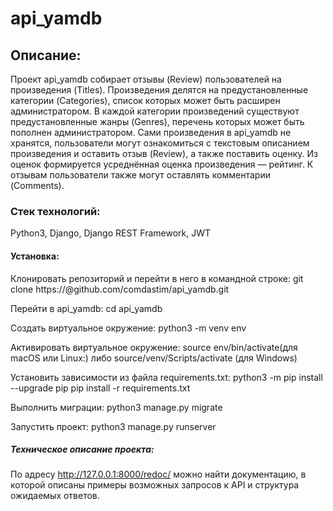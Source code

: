 # api_yamdb

## Описание:
Проект api_yamdb собирает отзывы (Review) пользователей на произведения (Titles). Произведения делятся на предустановленные категории (Categories), список которых может быть расширен администратором.
В каждой категории произведений существуют предустановленные жанры (Genres), перечень которых может быть пополнен администратором.
Сами произведения в api_yamdb не хранятся, пользователи могут ознакомиться с текстовым описанием произведения и оставить отзыв (Review), а также  поставить оценку. Из оценок формируется усреднённая оценка произведения — рейтинг.
К отзывам пользователи также могут оставлять комментарии (Comments). 

### Стек технологий:
Python3, Django, Django REST Framework, JWT

#### Установка:
Клонировать репозиторий и перейти в него в командной строке:
git clone https://@github.com/comdastim/api_yamdb.git

Перейти в api_yamdb:
cd api_yamdb

Cоздать виртуальное окружение:
python3 -m venv env

Активировать виртуальное окружение:
source env/bin/activate(для macOS или Linux:) 
либо 
source/venv/Scripts/activate (для Windows)

Установить зависимости из файла requirements.txt:
python3 -m pip install --upgrade pip
pip install -r requirements.txt

Выполнить миграции:
python3 manage.py migrate

Запустить проект:
python3 manage.py runserver

##### Техническое описание проекта:
По адресу http://127.0.0.1:8000/redoc/  можно найти документацию, в которой описаны примеры возможных запросов к API и структура ожидаемых ответов.






